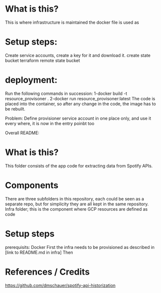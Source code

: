 # What is this?
This is where infrastructure is maintained
the docker file is used as 

# Setup steps:
Create service accounts, create a key for it and download it.
create state bucket 
terraform remote state bucket

# deployment:
Run the following commands in succession:
1-docker build -t resource_provisoner .
2-docker run resource_provisoner:latest
The code is placed into the container, so after any change in the code, the image has to be rebuilt.

Problem:
Define provisioner service account in one place only, and use it every where, it is now in the entry poinbt too



Overall README:


# What is this?
This folder consists of the app code for extracting data from Spotify APIs.

#  Components
 There are three subfolders in this repository, each could be seen as a separate repo, but for simplicity they are all kept in the same repository. 
 Infra folder; this is the component where GCP resources are defined as code

# Setup steps
prerequisits: Docker
First the infra needs to be provisioned as described in [link to README.md in infra]
Then 

# References / Credits
https://github.com/dmschauer/spotify-api-historization
